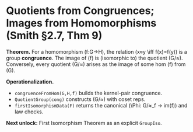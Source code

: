 # Quotients from Congruences; Images from Homomorphisms (Smith §2.7, Thm 9)

**Theorem.** For a homomorphism \(f:G→H\), the relation \(x≈y \iff f(x)=f(y)\) is a group **congruence**.
The image of \(f\) is (isomorphic to) the quotient \(G/≈\).
Conversely, every quotient \(G/≈\) arises as the image of some hom \(f\) from \(G\).

**Operationalization.**
- `congruenceFromHom(G,H,f)` builds the kernel-pair congruence.
- `QuotientGroup(cong)` constructs \(G/≈\) with coset reps.
- `firstIsomorphismData(F)` returns the canonical \(\Phi: G/≈_f → im(f)\) and law checks.

**Next unlock:** First Isomorphism Theorem as an explicit `GroupIso`.